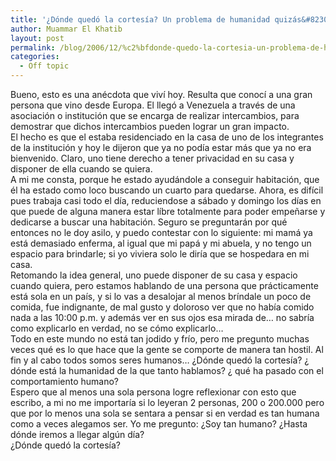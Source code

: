 ```yaml
---
title: '¿Dónde quedó la cortesía? Un problema de humanidad quizás&#8230;'
author: Muammar El Khatib
layout: post
permalink: /blog/2006/12/%c2%bfdonde-quedo-la-cortesia-un-problema-de-humanidad-quizas/
categories:
  - Off topic
---
```

Bueno, esto es una anécdota que viví hoy. Resulta que conocí a una gran persona que vino desde Europa. El llegó a Venezuela a través de una asociación o institución que se encarga de realizar intercambios, para demostrar que dichos intercambios pueden lograr un gran impacto.  
El hecho es que el estaba residenciado en la casa de uno de los integrantes de la institución y hoy le dijeron que ya no podía estar más que ya no era bienvenido. Claro, uno tiene derecho a tener privacidad en su casa y disponer de ella cuando se quiera.  
A mi me consta, porque he estado ayudándole a conseguir habitación, que él ha estado como loco buscando un cuarto para quedarse. Ahora, es difícil pues trabaja casi todo el día, reduciendose a sábado y domingo los días en que puede de alguna manera estar líbre totalmente para poder empeñarse y dedicarse a buscar una habitación. Seguro se preguntarán por qué entonces no le doy asilo, y puedo contestar con lo siguiente: mi mamá ya está demasiado enferma, al igual que mi papá y mi abuela, y no tengo un espacio para brindarle; si yo viviera solo le diría que se hospedara en mi casa.  
Retomando la idea general, uno puede disponer de su casa y espacio cuando quiera, pero estamos hablando de una persona que prácticamente está sola en un país, y si lo vas a desalojar al menos bríndale un poco de comida, fue indignante, de mal gusto y doloroso ver que no había comido nada a las 10:00 p.m. y además ver en sus ojos esa mirada de&#8230; no sabría como explicarlo en verdad, no se cómo explicarlo&#8230;  
Todo en este mundo no está tan jodido y frío, pero me pregunto muchas veces qué es lo que hace que la gente se comporte de manera tan hostil. Al fin y al cabo todos somos seres humanos&#8230; ¿Dónde quedó la cortesía? ¿ dónde está la humanidad de la que tanto hablamos? ¿ qué ha pasado con el comportamiento humano?  
Espero que al menos una sola persona logre reflexionar con esto que escribo, a mi no me importaría si lo leyeran 2 personas, 200 o 200.000 pero que por lo menos una sola se sentara a pensar si en verdad es tan humana como a veces alegamos ser. Yo me pregunto: ¿Soy tan humano? ¿Hasta dónde iremos a llegar algún día?  
¿Dónde quedó la cortesía?